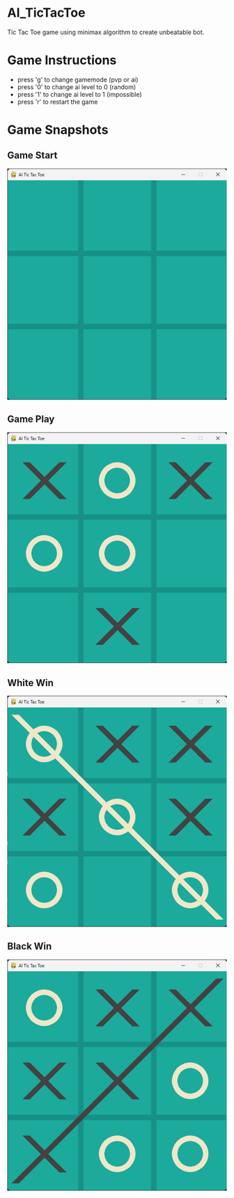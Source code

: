 # AI_TicTacToe
Tic Tac Toe game using minimax algorithm to create unbeatable bot.

# Game Instructions

- press 'g' to change gamemode (pvp or ai)
- press '0' to change ai level to 0 (random)
- press '1' to change ai level to 1 (impossible)
- press 'r' to restart the game

# Game Snapshots

## Game Start
![Game Start](./screenshots/game_start.png)

## Game Play
![Game Play](./screenshots/game_play.png)

## White Win
![Game Play](./screenshots/white_win.png)

## Black Win
![Game Play](./screenshots/black_win.png)
